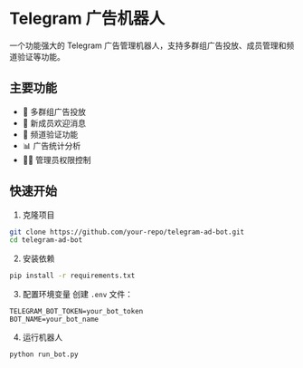 # Telegram 广告机器人

一个功能强大的 Telegram 广告管理机器人，支持多群组广告投放、成员管理和频道验证等功能。

## 主要功能

- 🎯 多群组广告投放
- 👥 新成员欢迎消息
- 🔐 频道验证功能
- 📊 广告统计分析
- 👮‍♂️ 管理员权限控制

## 快速开始

1. 克隆项目
```bash
git clone https://github.com/your-repo/telegram-ad-bot.git
cd telegram-ad-bot
```

2. 安装依赖
```bash
pip install -r requirements.txt
```

3. 配置环境变量
创建 `.env` 文件：
```env
TELEGRAM_BOT_TOKEN=your_bot_token
BOT_NAME=your_bot_name
```

4. 运行机器人
```bash
python run_bot.py
```
